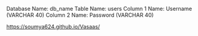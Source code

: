 Database Name: db_name
Table Name: users
Column 1 Name: Username (VARCHAR 40)
Column 2 Name: Password (VARCHAR 40)

https://soumya624.github.io/Vasaas/
